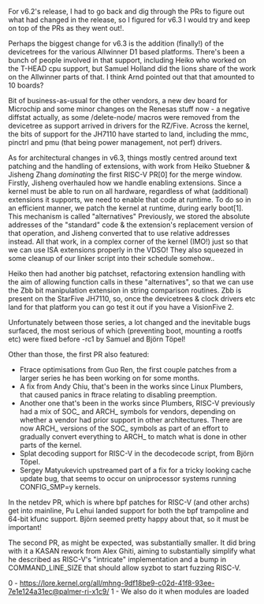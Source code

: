 For v6.2's release, I had to go back and dig through the PRs to figure out what had changed in the
release, so I figured for v6.3 I would try and keep on top of the PRs as they went out!.

Perhaps the biggest change for v6.3 is the addition (finally!) of the devicetrees for the various
Allwinner D1 based platforms. There's been a bunch of people involved in that support, including
Heiko who worked on the T-HEAD cpu support, but Samuel Holland did the lions share of the work on
the Allwinner parts of that. I think Arnd pointed out that that amounted to 10 boards?

Bit of business-as-usual for the other vendors, a new dev board for Microchip and some minor changes
on the Renesas stuff now - a negative diffstat actually, as some /delete-node/ macros were removed
from the devicetree as support arrived in drivers for the RZ/Five.
Across the kernel, the bits of support for the JH7110 have started to land, including the mmc,
pinctrl and pmu (that being power management, not perf) drivers.

As for architectural changes in v6.3, things mostly centred around text patching and the handling of
extensions, with work from Heiko Stuebner & Jisheng Zhang *dominating* the first RISC-V PR[0] for
the merge window.
Firstly, Jisheng overhauled how we handle enabling extensions. Since a kernel must be able to run
on all hardware, regardless of what (additional) extensions it supports, we need to enable that
code at runtime. To do so in an efficient manner, we patch the kernel at runtime, during early
boot[1]. This mechanism is called "alternatives" Previously, we stored the absolute addresses of the
"standard" code & the extension's replacement version of that operation, and Jisheng converted that
to use relative addresses instead. All that work, in a complex corner of the kernel (IMO!) just so
that we can use ISA extensions properly in the VDSO!
They also squeezed in some cleanup of our linker script into their schedule somehow..

Heiko then had another big patchset, refactoring extension handling with the aim of allowing
function calls in these "alternatives", so that we can use the Zbb bit manipulation extension in
string comparison routines. Zbb is present on the StarFive JH7110, so, once the devicetrees & clock
drivers etc land for that platform you can go test it out if you have a VisionFive 2.

Unfortunately between those series, a lot changed and the inevitable bugs surfaced, the most serious
of which (preventing boot, mounting a rootfs etc) were fixed before -rc1 by Samuel and Björn Töpel!

Other than those, the first PR also featured:
- Ftrace optimisations from Guo Ren, the first couple patches from a larger series he has been
  working on for some months.
- A fix from Andy Chiu, that's been in the works since Linux Plumbers, that caused panics in ftrace
  relating to disabling preemption.
- Another one that's been in the works since Plumbers, RISC-V previously had a mix of SOC_ and ARCH_
  symbols for vendors, depending on whether a vendor had prior support in other architectures. There
  are now ARCH_ versions of the SOC_ symbols as part of an effort to gradually convert everything to
  ARCH_ to match what is done in other parts of the kernel.
- Splat decoding support for RISC-V in the decodecode script, from Björn Töpel.
- Sergey Matyukevich upstreamed part of a fix for a tricky looking cache update bug, that seems to
  occur on uniprocessor systems running CONFIG_SMP=y kernels.

In the netdev PR, which is where bpf patches for RISC-V (and other archs) get into mainline, Pu
Lehui landed support for both the bpf trampoline and 64-bit kfunc support. Björn seemed pretty happy
about that, so it must be important!

The second PR, as might be expected, was substantially smaller. It did bring with it a KASAN rework
from Alex Ghiti, aiming to substantially simplify what he described as RISC-V's "intricate"
implementation and a bump in COMMAND_LINE_SIZE that should allow syzbot to start fuzzing RISC-V.

0 - https://lore.kernel.org/all/mhng-9df18be9-c02d-41f8-93ee-7e1e124a31ec@palmer-ri-x1c9/
1 - We also do it when modules are loaded
